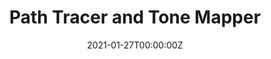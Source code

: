 ---
title: Path Tracer and Tone Mapper
summary: A Path Tracer, which solves the rendering equation using Monte Carlo and Importance Sampling, and a Tone Mapper, capable of converting the high dynamic range images generated by the Path Tracer (with a modified PPM format) into standard PPM images that can be displayed.
tags:
  - Computer Graphics
date: '2021-01-27T00:00:00Z'

# Optional external URL for project (replaces project detail page).
external_link: ''

image:
  caption: 
  focal_point: Smart

links:
  - icon: github
    icon_pack: fab
    name: Follow
    url: https://github.com/dsubias/
url_code: 'https://github.com/dsubias/IG-mini-PT'
url_pdf: 'https://github.com/dsubias/IG-mini-PT/blob/master/doc/pathtracer_report.pdf'
url_slides: ''
url_video: ''

# Slides (optional).
#   Associate this project with Markdown slides.
#   Simply enter your slide deck's filename without extension.
#   E.g. `slides = "example-slides"` references `content/slides/example-slides.md`.
#   Otherwise, set `slides = ""`.
slides: ''
---